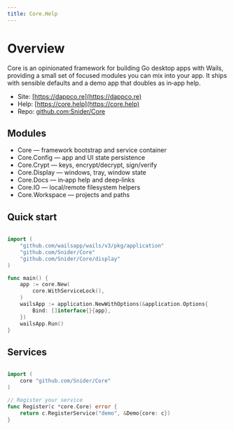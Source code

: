 ```yaml
---
title: Core.Help
---
```


# Overview

Core is an opinionated framework for building Go desktop apps with Wails, providing a small set of focused modules you can mix into your app. It ships with sensible defaults and a demo app that doubles as in‑app help.

- Site: [https://dappco.re](https://dappco.re)
- Help: [https://core.help](https://core.help)
- Repo: [github.com:Snider/Core](https://github.com/Snider/Core)

## Modules

- Core — framework bootstrap and service container
- Core.Config — app and UI state persistence
- Core.Crypt — keys, encrypt/decrypt, sign/verify
- Core.Display — windows, tray, window state
- Core.Docs — in‑app help and deep‑links
- Core.IO — local/remote filesystem helpers
- Core.Workspace — projects and paths

## Quick start
```go

import (
    "github.com/wailsapp/wails/v3/pkg/application"
    "github.com/Snider/Core"
    "github.com/Snider/Core/display"
)

func main() {
    app := core.New(
        core.WithServiceLock(),
    )
    wailsApp := application.NewWithOptions(&application.Options{
        Bind: []interface{}{app},
    })
    wailsApp.Run()
}
```

## Services
```go

import (
    core "github.com/Snider/Core"
)

// Register your service
func Register(c *core.Core) error {
    return c.RegisterService("demo", &Demo{core: c})
}
```
